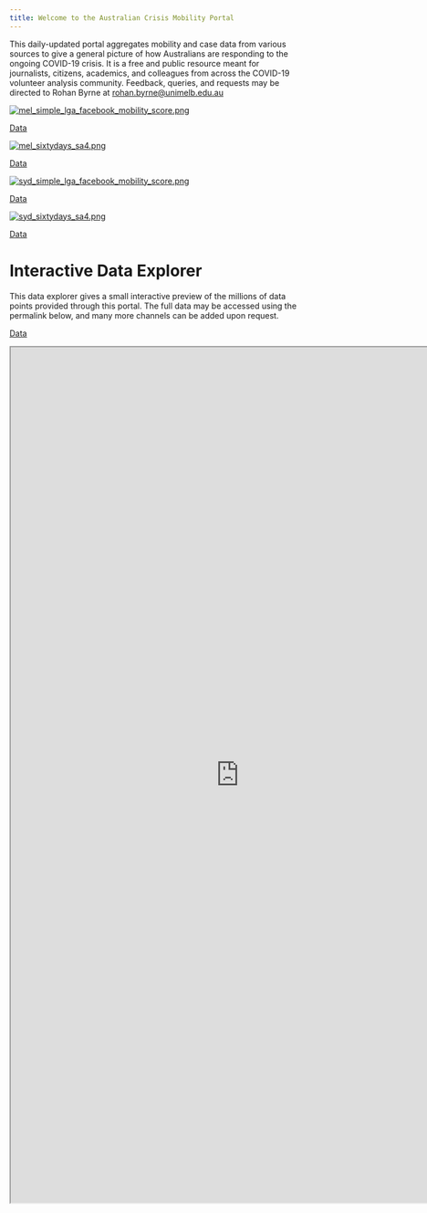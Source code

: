 ```yaml
---
title: Welcome to the Australian Crisis Mobility Portal
---
```


This daily-updated portal aggregates mobility and case data from various sources to give a general picture of how Australians are responding to the ongoing COVID-19 crisis. It is a free and public resource meant for journalists, citizens, academics, and colleagues from across the COVID-19 volunteer analysis community. Feedback, queries, and requests may be directed to Rohan Byrne at <rohan.byrne@unimelb.edu.au>


[![mel_simple_lga_facebook_mobility_score.png](https://rsbyrne.github.io/mobility-aus/products/mel_simple_lga_facebook_mobility_score.png)](https://rsbyrne.github.io/mobility-aus/products/mel_simple_lga_facebook_mobility_score.png)

[Data](https://rsbyrne.github.io/mobility-aus/products/mel_simple_lga_facebook_mobility_score.csv)

[![mel_sixtydays_sa4.png](https://rsbyrne.github.io/mobility-aus/products/mel_sixtydays_sa4.png)](https://rsbyrne.github.io/mobility-aus/products/mel_sixtydays_sa4.png)

[Data](https://rsbyrne.github.io/mobility-aus/products/mel_sixtydays_sa4.csv)

[![syd_simple_lga_facebook_mobility_score.png](https://rsbyrne.github.io/mobility-aus/products/syd_simple_lga_facebook_mobility_score.png)](https://rsbyrne.github.io/mobility-aus/products/syd_simple_lga_facebook_mobility_score.png)

[Data](https://rsbyrne.github.io/mobility-aus/products/syd_simple_lga_facebook_mobility_score.csv)

[![syd_sixtydays_sa4.png](https://rsbyrne.github.io/mobility-aus/products/syd_sixtydays_sa4.png)](https://rsbyrne.github.io/mobility-aus/products/syd_sixtydays_sa4.png)

[Data](https://rsbyrne.github.io/mobility-aus/products/syd_sixtydays_sa4.csv)


# Interactive Data Explorer

This data explorer gives a small interactive preview of the millions of data points provided through this portal. The full data may be accessed using the permalink below, and many more channels can be added upon request.

[Data](https://vicriskportal.org/products/dashboard_mel_lga.csv)

<iframe id="dashboard_mel"
    title="Melbourne Interactive Dashboard"
    width="800"
    height="1500"
    src="https://vicriskportal.org/products/dashboard_mel.html">
</iframe>
